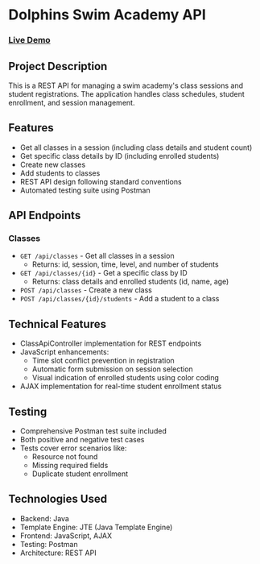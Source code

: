 # Dolphins Swim Academy API

### [Live Demo](http://161.35.238.36:8080/)

## Project Description
This is a REST API for managing a swim academy's class sessions and student registrations. The application handles class schedules, student enrollment, and session management.

## Features
- Get all classes in a session (including class details and student count)
- Get specific class details by ID (including enrolled students)
- Create new classes
- Add students to classes
- REST API design following standard conventions
- Automated testing suite using Postman

## API Endpoints

### Classes
- `GET /api/classes` - Get all classes in a session
  - Returns: id, session, time, level, and number of students
- `GET /api/classes/{id}` - Get a specific class by ID
  - Returns: class details and enrolled students (id, name, age)
- `POST /api/classes` - Create a new class
- `POST /api/classes/{id}/students` - Add a student to a class

## Technical Features
- ClassApiController implementation for REST endpoints
- JavaScript enhancements:
  - Time slot conflict prevention in registration
  - Automatic form submission on session selection
  - Visual indication of enrolled students using color coding
- AJAX implementation for real-time student enrollment status

## Testing
- Comprehensive Postman test suite included
- Both positive and negative test cases
- Tests cover error scenarios like:
  - Resource not found
  - Missing required fields
  - Duplicate student enrollment

## Technologies Used
- Backend: Java
- Template Engine: JTE (Java Template Engine)
- Frontend: JavaScript, AJAX
- Testing: Postman
- Architecture: REST API
